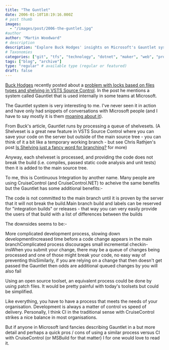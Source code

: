 ```yaml
---
title: "The Guntlet"
date: 2006-01-10T18:19:16.000Z
# post thumb
images:
  - "/images/post/2006-the-guntlet.jpg"
#author
author: "Martin Woodward"
# description
description: "Explore Buck Hodges' insights on Microsoft's Gauntlet system for managing shelvesets in VSTS Source Control, balancing benefits against complexities."
# Taxonomies
categories: ["git", "tfs", "technology", "dotnet", "maker", "web", "programming", "personal"]
tags: ["blog", "archive"]
type: "regular" # available type (regular or featured)
draft: false
---
```

[Buck Hodges](http://blogs.msdn.com/buckh/) recently posted about a [problem with locks based on files types and shelving in VSTS Source Control](http://blogs.msdn.com/buckh/archive/2006/01/10/511188.aspx).  In the post he mentions a system called Gauntlet that is used internally in some teams at Microsoft.

The Gauntlet system is very interesting to me.  I've never seen it in action and have only had snippets of conversations with Microsoft people (and I have to say mostly it is them [moaning about it](http://blogs.msdn.com/hippietim/archive/2005/02/07/368705.aspx)).  

From Buck's article, Gauntlet runs by processing a queue of shelvesets.  (A Shelveset is a great new feature in VSTS Source Control where you can save your code on the server but outside of the main source tree - you can think of it a bit like a temporary working branch - but see Chris Rathjen's post [Is Shelving just a fancy word for branching?](http://blogs.msdn.com/crathjen/archive/2005/04/06/405909.aspx) for more)

Anyway, each shelveset is processed, and providing the code does not break the build (i.e. compiles, passed static code analysis and unit tests) then it is added to the main source tree.

To me, this is Continuous Integration by another name.  Many people are using CruiseControl (and CruiseControl.NET) to acheive the same benefits but the Gauntlet has some additional benefits:-

The code is not committed to the main branch until it is proven by the server that it will not break the build.Main branch build and labels can be reserved for "integration builds" or releases - that way you can very easily provide the users of that build with a list of differences between the builds

The downsides seems to be:-

More complicated development process, slowing down developmentIncreased time before a code change appears in the main branchComplicated process discourages small incremental checkin-insWhen you submit your change, there may be a queue of changes being processed and one of those might break your code, no easy way of preventing thisSimilarly, if you are relying on a change that then doesn't get passed the Gauntlet then odds are additional queued changes by you will also fail

Using an open source toolset, an equivalent process could be done by using patch files.  It would be pretty painful with today's toolsets but could be simplified.

Like everything, you have to have a process that meets the needs of your organisation.  Development is always a matter of control vs speed of delivery.  Personally, I think CI in the traditional sense with CruiseControl strikes a nice balance in most organisations.

But if anyone in Microsoft land fancies describing Gauntlet in a but more detail and perhaps a quick pros / cons of using a similar process versus CI with CruiseControl (or MSBuild for that matter) I for one would love to read it.